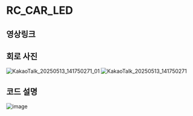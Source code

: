 # RC_CAR_LED

## 영상링크

## 회로 사진

![KakaoTalk_20250513_141750271_01](https://github.com/user-attachments/assets/82267823-d57e-43f0-a1ee-30a509f0f832)
![KakaoTalk_20250513_141750271](https://github.com/user-attachments/assets/58ccaad0-fa1b-4995-ace9-d87351cf9971)

## 코드 설명
![image](https://github.com/user-attachments/assets/e2d2ed5b-92c9-48e3-ac76-92f93ed2bb09)
